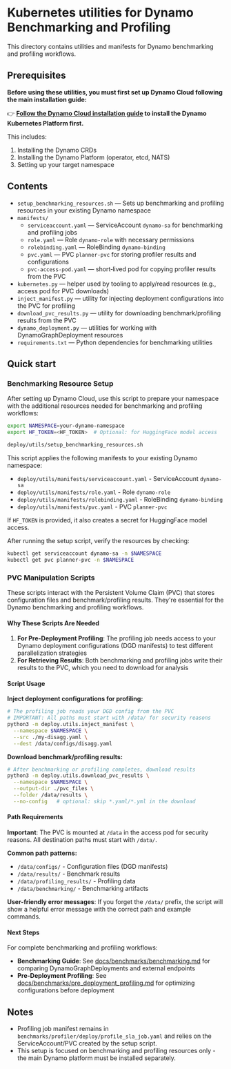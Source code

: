# Kubernetes utilities for Dynamo Benchmarking and Profiling

This directory contains utilities and manifests for Dynamo benchmarking and profiling workflows.

## Prerequisites

**Before using these utilities, you must first set up Dynamo Cloud following the main installation guide:**

👉 **[Follow the Dynamo Cloud installation guide](/docs/kubernetes/installation_guide.md) to install the Dynamo Kubernetes Platform first.**

This includes:
1. Installing the Dynamo CRDs
2. Installing the Dynamo Platform (operator, etcd, NATS)
3. Setting up your target namespace

## Contents

- `setup_benchmarking_resources.sh` — Sets up benchmarking and profiling resources in your existing Dynamo namespace
- `manifests/`
  - `serviceaccount.yaml` — ServiceAccount `dynamo-sa` for benchmarking and profiling jobs
  - `role.yaml` — Role `dynamo-role` with necessary permissions
  - `rolebinding.yaml` — RoleBinding `dynamo-binding`
  - `pvc.yaml` — PVC `planner-pvc` for storing profiler results and configurations
  - `pvc-access-pod.yaml` — short‑lived pod for copying profiler results from the PVC
- `kubernetes.py` — helper used by tooling to apply/read resources (e.g., access pod for PVC downloads)
- `inject_manifest.py` — utility for injecting deployment configurations into the PVC for profiling
- `download_pvc_results.py` — utility for downloading benchmark/profiling results from the PVC
- `dynamo_deployment.py` — utilities for working with DynamoGraphDeployment resources
- `requirements.txt` — Python dependencies for benchmarking utilities

## Quick start

### Benchmarking Resource Setup

After setting up Dynamo Cloud, use this script to prepare your namespace with the additional resources needed for benchmarking and profiling workflows:

```bash
export NAMESPACE=your-dynamo-namespace
export HF_TOKEN=<HF_TOKEN>  # Optional: for HuggingFace model access

deploy/utils/setup_benchmarking_resources.sh
```

This script applies the following manifests to your existing Dynamo namespace:

- `deploy/utils/manifests/serviceaccount.yaml` - ServiceAccount `dynamo-sa`
- `deploy/utils/manifests/role.yaml` - Role `dynamo-role`
- `deploy/utils/manifests/rolebinding.yaml` - RoleBinding `dynamo-binding`
- `deploy/utils/manifests/pvc.yaml` - PVC `planner-pvc`

If `HF_TOKEN` is provided, it also creates a secret for HuggingFace model access.

After running the setup script, verify the resources by checking:

```bash
kubectl get serviceaccount dynamo-sa -n $NAMESPACE
kubectl get pvc planner-pvc -n $NAMESPACE
```

### PVC Manipulation Scripts

These scripts interact with the Persistent Volume Claim (PVC) that stores configuration files and benchmark/profiling results. They're essential for the Dynamo benchmarking and profiling workflows.

#### Why These Scripts Are Needed

1. **For Pre-Deployment Profiling**: The profiling job needs access to your Dynamo deployment configurations (DGD manifests) to test different parallelization strategies
2. **For Retrieving Results**: Both benchmarking and profiling jobs write their results to the PVC, which you need to download for analysis

#### Script Usage

**Inject deployment configurations for profiling:**

```bash
# The profiling job reads your DGD config from the PVC
# IMPORTANT: All paths must start with /data/ for security reasons
python3 -m deploy.utils.inject_manifest \
  --namespace $NAMESPACE \
  --src ./my-disagg.yaml \
  --dest /data/configs/disagg.yaml
```

**Download benchmark/profiling results:**

```bash
# After benchmarking or profiling completes, download results
python3 -m deploy.utils.download_pvc_results \
  --namespace $NAMESPACE \
  --output-dir ./pvc_files \
  --folder /data/results \
  --no-config   # optional: skip *.yaml/*.yml in the download
```

#### Path Requirements

**Important**: The PVC is mounted at `/data` in the access pod for security reasons. All destination paths must start with `/data/`.

**Common path patterns:**
- `/data/configs/` - Configuration files (DGD manifests)
- `/data/results/` - Benchmark results
- `/data/profiling_results/` - Profiling data
- `/data/benchmarking/` - Benchmarking artifacts

**User-friendly error messages**: If you forget the `/data/` prefix, the script will show a helpful error message with the correct path and example commands.

#### Next Steps

For complete benchmarking and profiling workflows:
- **Benchmarking Guide**: See [docs/benchmarks/benchmarking.md](../../docs/benchmarks/benchmarking.md) for comparing DynamoGraphDeployments and external endpoints
- **Pre-Deployment Profiling**: See [docs/benchmarks/pre_deployment_profiling.md](../../docs/benchmarks/pre_deployment_profiling.md) for optimizing configurations before deployment

## Notes

- Profiling job manifest remains in `benchmarks/profiler/deploy/profile_sla_job.yaml` and relies on the ServiceAccount/PVC created by the setup script.
- This setup is focused on benchmarking and profiling resources only - the main Dynamo platform must be installed separately.
